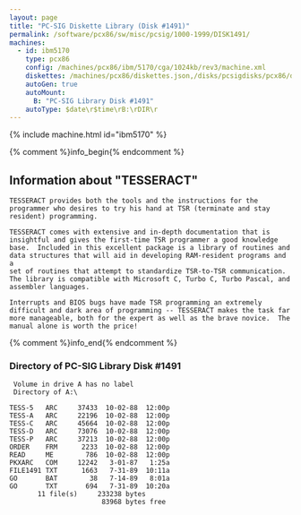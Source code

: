 ```yaml
---
layout: page
title: "PC-SIG Diskette Library (Disk #1491)"
permalink: /software/pcx86/sw/misc/pcsig/1000-1999/DISK1491/
machines:
  - id: ibm5170
    type: pcx86
    config: /machines/pcx86/ibm/5170/cga/1024kb/rev3/machine.xml
    diskettes: /machines/pcx86/diskettes.json,/disks/pcsigdisks/pcx86/diskettes.json
    autoGen: true
    autoMount:
      B: "PC-SIG Library Disk #1491"
    autoType: $date\r$time\rB:\rDIR\r
---
```


{% include machine.html id="ibm5170" %}

{% comment %}info_begin{% endcomment %}

## Information about "TESSERACT"

    TESSERACT provides both the tools and the instructions for the
    programmer who desires to try his hand at TSR (terminate and stay
    resident) programming.
    
    TESSERACT comes with extensive and in-depth documentation that is
    insightful and gives the first-time TSR programmer a good knowledge
    base.  Included in this excellent package is a library of routines and
    data structures that will aid in developing RAM-resident programs and a
    set of routines that attempt to standardize TSR-to-TSR communication.
    The library is compatible with Microsoft C, Turbo C, Turbo Pascal, and
    assembler languages.
    
    Interrupts and BIOS bugs have made TSR programming an extremely
    difficult and dark area of programming -- TESSERACT makes the task far
    more manageable, both for the expert as well as the brave novice.  The
    manual alone is worth the price!
{% comment %}info_end{% endcomment %}


### Directory of PC-SIG Library Disk #1491

     Volume in drive A has no label
     Directory of A:\

    TESS-5   ARC     37433  10-02-88  12:00p
    TESS-A   ARC     22196  10-02-88  12:00p
    TESS-C   ARC     45664  10-02-88  12:00p
    TESS-D   ARC     73076  10-02-88  12:00p
    TESS-P   ARC     37213  10-02-88  12:00p
    ORDER    FRM      2233  10-02-88  12:00p
    READ     ME        786  10-02-88  12:00p
    PKXARC   COM     12242   3-01-87   1:25a
    FILE1491 TXT      1663   7-31-89  10:11a
    GO       BAT        38   7-14-89   8:01a
    GO       TXT       694   7-31-89  10:20a
           11 file(s)     233238 bytes
                           83968 bytes free
